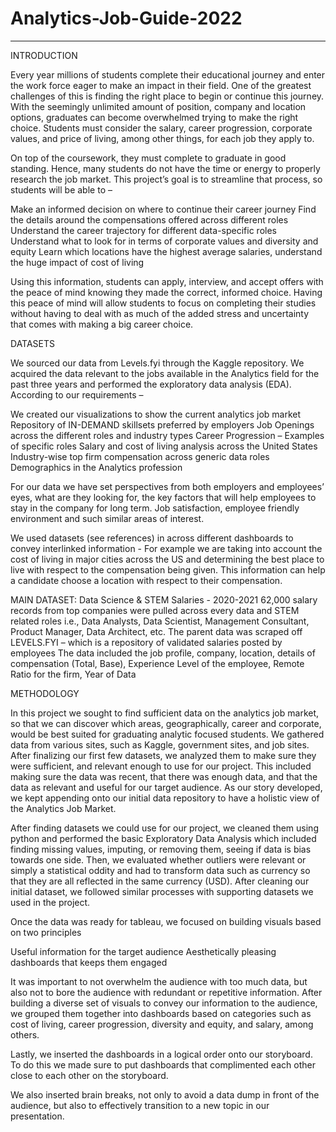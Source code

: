 # Analytics-Job-Guide-2022
___________________________________________________________________________________________________________________________

INTRODUCTION

Every year millions of students complete their educational journey and enter the work force eager to make an impact in their field. One of the greatest challenges of this is finding the right place to begin or continue this journey. With the seemingly unlimited amount of position, company and location options, graduates can become overwhelmed trying to make the right choice. Students must consider the salary, career progression, corporate values, and price of living, among other things, for each job they apply to. 	
	
On top of the coursework, they must complete to graduate in good standing. Hence, many students do not have the time or energy to properly research the job market. This project’s goal is to streamline that process, so students will be able to – 

Make an informed decision on where to continue their career journey
Find the details around the compensations offered across different roles
Understand the career trajectory for different data-specific roles
Understand what to look for in terms of corporate values and diversity and equity
Learn which locations have the highest average salaries, understand the huge impact of cost of living

Using this information, students can apply, interview, and accept offers with the peace of mind knowing they made the correct, informed choice.  Having this peace of mind will allow students to focus on completing their studies without having to deal with as much of the added stress and uncertainty that comes with making a big career choice. 


DATASETS

We sourced our data from Levels.fyi through the Kaggle repository. We acquired the data relevant to the jobs available in the Analytics field for the past three years and performed the exploratory data analysis (EDA). According to our requirements – 

We created our visualizations to show the current analytics job market
Repository of IN-DEMAND skillsets preferred by employers
Job Openings across the different roles and industry types
Career Progression – Examples of specific roles
Salary and cost of living analysis across the United States
Industry-wise top firm compensation across generic data roles
Demographics in the Analytics profession

For our data we have set perspectives from both employers and employees’ eyes, what are they looking for, the key factors that will help employees to stay in the company for long term. Job satisfaction, employee friendly environment and such similar areas of interest. 

We used datasets (see references) in across different dashboards to convey interlinked information - For example we are taking into account the cost of living in major cities across the US and determining the best place to live with respect to the compensation being given. This information can help a candidate choose a location with respect to their compensation. 

MAIN DATASET:
Data Science & STEM Salaries - 2020-2021
62,000 salary records from top companies were pulled across every data and STEM related roles i.e., Data Analysts, Data Scientist, Management Consultant, Product Manager, Data Architect, etc. 
The parent data was scraped off LEVELS.FYI – which is a repository of validated salaries posted by employees
The data included the job profile, company, location, details of compensation (Total, Base), Experience Level of the employee, Remote Ratio for the firm, Year of Data


METHODOLOGY

In this project we sought to find sufficient data on the analytics job market, so that we can discover which areas, geographically, career and corporate, would be best suited for graduating analytic focused students. We gathered data from various sites, such as Kaggle, government sites, and job sites. After finalizing our first few datasets, we analyzed them to make sure they were sufficient, and relevant enough to use for our project. This included making sure the data was recent, that there was enough data, and that the data as relevant and useful for our target audience. As our story developed, we kept appending onto our initial data repository to have a holistic view of the Analytics Job Market.
	
After finding datasets we could use for our project, we cleaned them using python and performed the basic Exploratory Data Analysis which included finding missing values, imputing, or removing them, seeing if data is bias towards one side. Then, we evaluated whether outliers were relevant or simply a statistical oddity and had to transform data such as currency so that they are all reflected in the same currency (USD).  After cleaning our initial dataset, we followed similar processes with supporting datasets we used in the project. 
	
Once the data was ready for tableau, we focused on building visuals based on two principles 

Useful information for the target audience
Aesthetically pleasing dashboards that keeps them engaged

It was important to not overwhelm the audience with too much data, but also not to bore the audience with redundant or repetitive information. After building a diverse set of visuals to convey our information to the audience, we grouped them together into dashboards based on categories such as cost of living, career progression, diversity and equity, and salary, among others.

Lastly, we inserted the dashboards in a logical order onto our storyboard. To do this we made sure to put dashboards that complimented each other close to each other on the storyboard. 

We also inserted brain breaks, not only to avoid a data dump in front of the audience, but also to effectively transition to a new topic in our presentation. 
